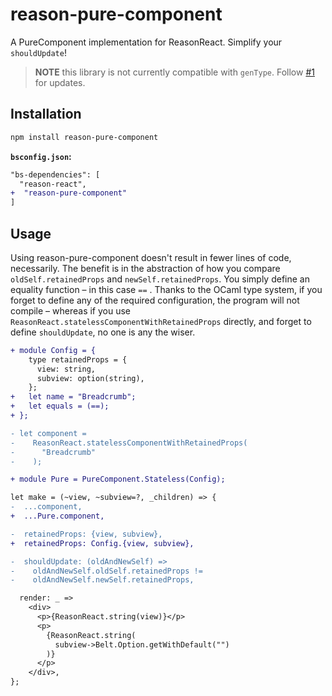 # reason-pure-component

A PureComponent implementation for ReasonReact. Simplify your `shouldUpdate`!

> **NOTE** this library is not currently compatible with `genType`. Follow [#1](https://github.com/benadamstyles/reason-pure-component/issues/1) for updates.

## Installation

```sh
npm install reason-pure-component
```

**`bsconfig.json`:**

```diff
"bs-dependencies": [
  "reason-react",
+  "reason-pure-component"
]
```

## Usage

Using reason-pure-component doesn't result in fewer lines of code, necessarily. The benefit is in the abstraction of how you compare `oldSelf.retainedProps` and `newSelf.retainedProps`. You simply define an equality function – in this case `==` . Thanks to the OCaml type system, if you forget to define any of the required configuration, the program will not compile – whereas if you use `ReasonReact.statelessComponentWithRetainedProps` directly, and forget to define `shouldUpdate`, no one is any the wiser.

```diff
+ module Config = {
    type retainedProps = {
      view: string,
      subview: option(string),
    };
+   let name = "Breadcrumb";
+   let equals = (==);
+ };

- let component =
-    ReasonReact.statelessComponentWithRetainedProps(
-      "Breadcrumb"
-    );

+ module Pure = PureComponent.Stateless(Config);

let make = (~view, ~subview=?, _children) => {
-  ...component,
+  ...Pure.component,

-  retainedProps: {view, subview},
+  retainedProps: Config.{view, subview},

-  shouldUpdate: (oldAndNewSelf) =>
-    oldAndNewSelf.oldSelf.retainedProps !=
-    oldAndNewSelf.newSelf.retainedProps,

  render: _ =>
    <div>
      <p>{ReasonReact.string(view)}</p>
      <p>
        {ReasonReact.string(
          subview->Belt.Option.getWithDefault("")
        )}
      </p>
    </div>,
};
```
